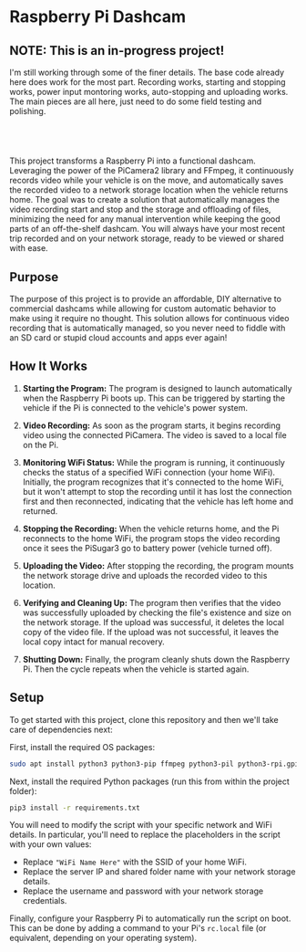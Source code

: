 # Raspberry Pi Dashcam

## NOTE: This is an in-progress project!
I'm still working through some of the finer details. The base code already here does work for the most part. Recording works, starting and stopping works, power input montoring works, auto-stopping and uploading works. The main pieces are all here, just need to do some field testing and polishing.
#
<br>

This project transforms a Raspberry Pi into a functional dashcam. Leveraging the power of the PiCamera2 library and FFmpeg, it continuously records video while your vehicle is on the move, and automatically saves the recorded video to a network storage location when the vehicle returns home. The goal was to create a solution that automatically manages the video recording start and stop and the storage and offloading of files, minimizing the need for any manual intervention while keeping the good parts of an off-the-shelf dashcam. You will always have your most recent trip recorded and on your network storage, ready to be viewed or shared with ease.

## Purpose

The purpose of this project is to provide an affordable, DIY alternative to commercial dashcams while allowing for custom automatic behavior to make using it require no thought. This solution allows for continuous video recording that is automatically managed, so you never need to fiddle with an SD card or stupid cloud accounts and apps ever again!

## How It Works

1. **Starting the Program:** The program is designed to launch automatically when the Raspberry Pi boots up. This can be triggered by starting the vehicle if the Pi is connected to the vehicle's power system.

2. **Video Recording:** As soon as the program starts, it begins recording video using the connected PiCamera. The video is saved to a local file on the Pi.

3. **Monitoring WiFi Status:** While the program is running, it continuously checks the status of a specified WiFi connection (your home WiFi). Initially, the program recognizes that it's connected to the home WiFi, but it won't attempt to stop the recording until it has lost the connection first and then reconnected, indicating that the vehicle has left home and returned.

4. **Stopping the Recording:** When the vehicle returns home, and the Pi reconnects to the home WiFi, the program stops the video recording once it sees the PiSugar3 go to battery power (vehicle turned off).

5. **Uploading the Video:** After stopping the recording, the program mounts the network storage drive and uploads the recorded video to this location.

6. **Verifying and Cleaning Up:** The program then verifies that the video was successfully uploaded by checking the file's existence and size on the network storage. If the upload was successful, it deletes the local copy of the video file. If the upload was not successful, it leaves the local copy intact for manual recovery.

7. **Shutting Down:** Finally, the program cleanly shuts down the Raspberry Pi. Then the cycle repeats when the vehicle is started again.

## Setup

To get started with this project, clone this repository and then we'll take care of dependencies next:

First, install the required OS packages:

```bash
sudo apt install python3 python3-pip ffmpeg python3-pil python3-rpi.gpio libcap-dev python3-libcamera python3-pyqt5 python3-opengl python3-picamera2 -y
```

Next, install the required Python packages (run this from within the project folder):

```bash
pip3 install -r requirements.txt
```

You will need to modify the script with your specific network and WiFi details. In particular, you'll need to replace the placeholders in the script with your own values:

- Replace `"WiFi Name Here"` with the SSID of your home WiFi.
- Replace the server IP and shared folder name with your network storage details.
- Replace the username and password with your network storage credentials.

Finally, configure your Raspberry Pi to automatically run the script on boot. This can be done by adding a command to your Pi's `rc.local` file (or equivalent, depending on your operating system).
